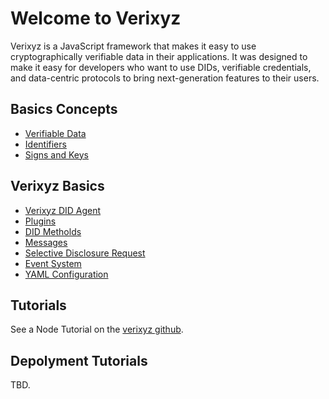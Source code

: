 # Welcome to Verixyz

Verixyz is a JavaScript framework that makes it easy to use cryptographically verifiable data in their applications. It was designed to make it easy for developers who want to use DIDs, verifiable credentials, and data-centric protocols to bring next-generation features to their users.

## Basics Concepts
- [Verifiable Data](./docs/verifiabledata.md)
- [Identifiers](./docs/identifiers.md)
- [Signs and Keys](./docs/sign-keys.md)

## Verixyz Basics
- [Verixyz DID Agent](./docs/didagent.md)
- [Plugins](./docs/plugins.md)
- [DID Metholds](./docs/didmetholds.md)
- [Messages](./docs/messages.md)
- [Selective Disclosure Request](./docs/sdr.md)
- [Event System](./docs/eventsystems.md)
- [YAML Configuration](./docs/yamlconfig.md)

## Tutorials
See a Node Tutorial on the [verixyz github](https://github.io/verixyz).
## Depolyment Tutorials
TBD.




